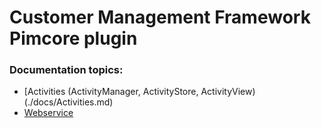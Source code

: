 # Customer Management Framework Pimcore plugin

### Documentation topics:

* [Activities (ActivityManager, ActivityStore, ActivityView)(./docs/Activities.md)
* [Webservice](./docs/Webservice.md)